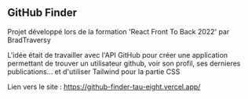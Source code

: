 GitHub Finder 
---
Projet développé lors de la formation 'React Front To Back 2022' par BradTraversy 

L'idée était de travailler avec l'API GitHub pour créer une application permettant de trouver un utilisateur github, voir son profil, ses dernieres publications... et d'utiliser Tailwind pour la partie CSS

Lien vers le site : https://github-finder-tau-eight.vercel.app/
